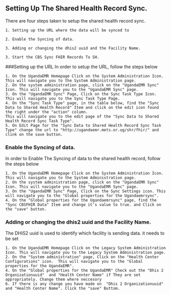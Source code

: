 ## Setting Up The Shared Health Record Sync. 
There are four steps taken to setup the shared health record sync. 
    
    1. Setting up the URL where the data will be synced to
    
    2. Enable the Syncing of data. 
    
    3. Adding or changing the dhis2 uuid and the Facility Name.
    
    3. Start the CBS Sync FHIR Records To SH.
    
###Setting up the URL 
In order to setup the URL, follow the steps below

    1. On the UgandaEMR Homepage Click on the System Administration Icon. This will navigate you to the System Administration page. 
    2. On the system administration page, click on the "UgandaEMR Sync" Icon. This will navigate you to the "UgandaEMR Sync" page. 
    3. On the "UgandaEMR Sync" Page, Click on the Sync Task Type Icon. This will navigate you to the Sync Task Type Page.
    4. On the "Sync Task Type" page, in the table below, find the "Sync Data to Shared Health Record" Item and click on the edit icon found the right under the "action" column. 
    This will navigate you to the edit page of the "Sync Data to Shared Health Record Sync Task Type". 
    5. On Edit Page for the "Sync Data to Shared Health Record Sync Task Type" change the url to "http://ugandaemr.mets.or.ug/shr/fhir/" and clink on the save button.
    
### Enable the Syncing of data.
In order to Enable The Syncing of data to the shared health record, follow the steps below

    1. On the UgandaEMR Homepage Click on the System Administration Icon. This will navigate you to the System Administration page. 
    2. On the system administration page, click on the "UgandaEMR Sync" Icon. This will navigate you to the "UgandaEMR Sync" page. 
    3. On the "UgandaEMR Sync" Page, Click on the Sync Settings icon. This will navigate you to the "Global properties for the Ugandaemrsync".
    4. On the "Global properties for the Ugandaemrsync" page, find the "Sync CBSFHIR Data" Item and change it's value to true. and Click on the "save" button. 

### Adding or changing the dhis2 uuid and the Facility Name.
The DHIS2 uuid is used to identify which facility is sending data. it needs to be set

    1. On the UgandaEMR Homepage Click on the Legacy System Administration Icon. This will navigate you to the Legacy System Administration page. 
    2. On the "System administration" page, Click on the "Health Center Configurations" icon.  This will navigate you to the "Global properties for the UgandaEMR".
    4. On the "Global properties for the UgandaEMR" Check out the "Dhis 2 Organizationuuid"  and "Health Center Name" if They are set appropriately. Change them where neccesory
    6. If there is any change you have made on  "Dhis 2 Organizationuuid"  and "Health Center Name". Click the "save" Buttom.